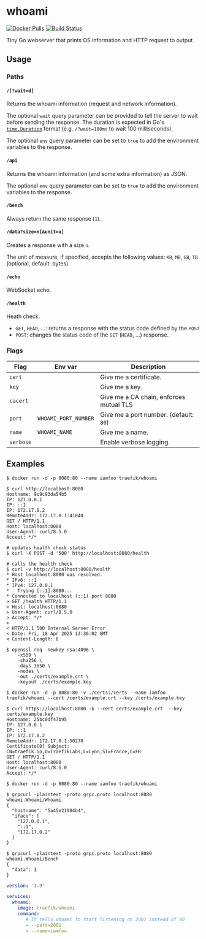 # whoami

[![Docker Pulls](https://img.shields.io/docker/pulls/traefik/whoami.svg)](https://hub.docker.com/r/traefik/whoami/)
[![Build Status](https://github.com/traefik/whoami/workflows/Main/badge.svg?branch=master)](https://github.com/traefik/whoami/actions)

Tiny Go webserver that prints OS information and HTTP request to output.

## Usage

### Paths

#### `/[?wait=d]`

Returns the whoami information (request and network information).

The optional `wait` query parameter can be provided to tell the server to wait before sending the response.
The duration is expected in Go's [`time.Duration`](https://golang.org/pkg/time/#ParseDuration) format (e.g. `/?wait=100ms` to wait 100 milliseconds).

The optional `env` query parameter can be set to `true` to add the environment variables to the response.

#### `/api`

Returns the whoami information (and some extra information) as JSON.

The optional `env` query parameter can be set to `true` to add the environment variables to the response.

#### `/bench`

Always return the same response (`1`).

#### `/data?size=n[&unit=u]`

Creates a response with a size `n`.

The unit of measure, if specified, accepts the following values: `KB`, `MB`, `GB`, `TB` (optional, default: bytes).

#### `/echo`

WebSocket echo.

#### `/health`

Heath check.

- `GET`, `HEAD`, ...: returns a response with the status code defined by the `POST`
- `POST`: changes the status code of the `GET` (`HEAD`, ...) response.

### Flags

| Flag      | Env var              | Description                             |
|-----------|----------------------|-----------------------------------------|
| `cert`    |                      | Give me a certificate.                  |
| `key`     |                      | Give me a key.                          |
| `cacert`  |                      | Give me a CA chain, enforces mutual TLS |
| `port`    | `WHOAMI_PORT_NUMBER` | Give me a port number. (default: `80`)  |
| `name`    | `WHOAMI_NAME`        | Give me a name.                         |
| `verbose` |                      | Enable verbose logging.                 |

## Examples

```console
$ docker run -d -p 8080:80 --name iamfoo traefik/whoami

$ curl http://localhost:8080
Hostname: 9c9c93da54b5
IP: 127.0.0.1
IP: ::1
IP: 172.17.0.2
RemoteAddr: 172.17.0.1:41040
GET / HTTP/1.1
Host: localhost:8080
User-Agent: curl/8.5.0
Accept: */*
```

```console
# updates health check status
$ curl -X POST -d '500' http://localhost:8080/health

# calls the health check
$ curl -v http://localhost:8080/health
* Host localhost:8080 was resolved.
* IPv6: ::1
* IPv4: 127.0.0.1
*   Trying [::1]:8080...
* Connected to localhost (::1) port 8080
> GET /health HTTP/1.1
> Host: localhost:8080
> User-Agent: curl/8.5.0
> Accept: */*
> 
< HTTP/1.1 500 Internal Server Error
< Date: Fri, 18 Apr 2025 13:36:02 GMT
< Content-Length: 0
```

```console
$ openssl req -newkey rsa:4096 \
    -x509 \
    -sha256 \
    -days 3650 \
    -nodes \
    -out ./certs/example.crt \
    -keyout ./certs/example.key

$ docker run -d -p 8080:80 -v ./certs:/certs --name iamfoo traefik/whoami --cert /certs/example.crt --key /certs/example.key

$ curl https://localhost:8080 -k --cert certs/example.crt  --key certs/example.key
Hostname: 25bc0df47b95
IP: 127.0.0.1
IP: ::1
IP: 172.17.0.2
RemoteAddr: 172.17.0.1:50278
Certificate[0] Subject: CN=traefik.io,O=TraefikLabs,L=Lyon,ST=France,C=FR
GET / HTTP/1.1
Host: localhost:8080
User-Agent: curl/8.5.0
Accept: */*
```

```console
$ docker run -d -p 8080:80 --name iamfoo traefik/whoami

$ grpcurl -plaintext -proto grpc.proto localhost:8080 whoami.Whoami/Whoami
{
  "hostname": "5a45e21984b4",
  "iface": [
    "127.0.0.1",
    "::1",
    "172.17.0.2"
  ]
}

$ grpcurl -plaintext -proto grpc.proto localhost:8080 whoami.Whoami/Bench
{
  "data": 1
}
```

```yml
version: '3.9'

services:
  whoami:
    image: traefik/whoami
    command:
       # It tells whoami to start listening on 2001 instead of 80
       - --port=2001
       - --name=iamfoo
```